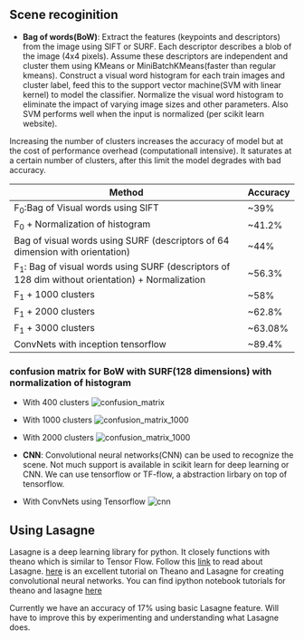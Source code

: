 ## Scene recoginition

* **Bag of words(BoW)**: Extract the features (keypoints and descriptors) from the image using SIFT or SURF. Each descriptor describes a blob of the image (4x4 pixels). Assume these descriptors are independent and cluster them using KMeans or MiniBatchKMeans(faster than regular kmeans). Construct a visual word histogram for each train images and cluster label, feed this to the support vector machine(SVM with linear kernel) to model the classifier. Normalize the visual word histogram to eliminate the impact of varying image sizes and other parameters. Also SVM performs well when the input is normalized (per scikit learn website). 

Increasing the number of clusters increases the accuracy of model but at the cost of performance overhead (computationall intensive). It saturates at a certain number of clusters, after this limit the model degrades with bad accuracy.

|Method | Accuracy |
|-------|----------|
|F<sub>0</sub>:Bag of Visual words using SIFT | ~39% |
|F<sub>0</sub> + Normalization of histogram  | ~41.2%    |
|Bag of visual words using SURF (descriptors of 64 dimension with orientation)|~44%|
|F<sub>1</sub>: Bag of visual words using SURF (descriptors of 128 dim without orientation) + Normalization | ~56.3% |
|F<sub>1</sub> + 1000 clusters | ~58% |
|F<sub>1</sub> + 2000 clusters| ~62.8% |
|F<sub>1</sub> + 3000 clusters| ~63.08% |
|ConvNets with inception tensorflow| ~89.4% |

### confusion matrix for BoW with SURF(128 dimensions) with normalization of histogram
* With 400 clusters
![confusion_matrix](https://github.com/Sunhick/ComputerVision/blob/master/project/output/confusion_matrix.png)

* With 1000 clusters
![confusion_matrix_1000](https://github.com/Sunhick/ComputerVision/blob/master/project/output/confusion_matrix_1000.png)

* With 2000 clusters
![confusion_matrix_1000](https://github.com/Sunhick/ComputerVision/blob/master/project/output/confusion_matrix_2000.png)

* **CNN**: Convolutional neural networks(CNN) can be used to recognize the scene. Not much support is available in scikit learn for deep learning or CNN. We can use tensorflow or TF-flow, a abstraction lirbary on top of tensorflow.

* With ConvNets using Tensorflow
![cnn](https://github.com/Sunhick/ComputerVision/blob/master/project/output/cnn_inception.png)


## Using Lasagne
 
Lasagne is a deep learning library for python. It closely functions with theano which is similar to Tensor Flow. 
Follow this [link](https://github.com/Lasagne/Lasagne) to read about Lasagne. [here](https://www.youtube.com/watch?v=dtGhSE1PFh0) 
is an excellent tutorial on Theano and Lasagne for creating convolutional neural networks. You can find ipython notebook 
tutorials for theano and lasagne [here](https://github.com/ebenolson/pydata2015)


Currently we have an accuracy of 17% using basic Lasagne feature. Will have to improve this by experimenting and understanding
what Lasagne does.

